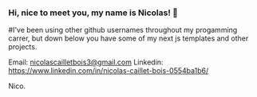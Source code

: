 ### Hi, nice to meet you, my name is Nicolas! 👋
#I've been using other github usernames throughout my progamming carrer, but down below you have some of my next js templates and other projects.


Email: nicolascailletbois3@gmail.com
Linkedin: https://www.linkedin.com/in/nicolas-caillet-bois-0554ba1b6/


Nico. 
